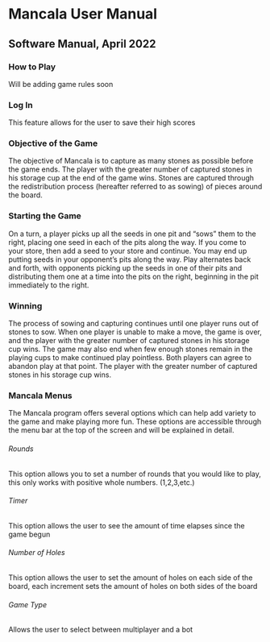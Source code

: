 # Mancala User Manual
## Software Manual, April 2022
### How to Play
Will be adding game rules soon
### Log In
This feature allows for the user to save their high scores
### Objective of the Game
The objective of Mancala is to capture as many stones as possible before the game ends. The player with the greater number of captured stones in his storage cup at the end of the game wins. Stones are captured through the redistribution process (hereafter referred to as sowing) of pieces around the board.
### Starting the Game
On a turn, a player picks up all the seeds in one pit and “sows” them to the right, placing one seed in each of the pits along the way. If you come to your store, then add a seed to your store and continue. You may end up putting seeds in your opponent’s pits along the way. Play alternates back and forth, with opponents picking up the seeds in one of their pits and distributing them one at a time into the pits on the right, beginning in the pit immediately to the right.
### Winning
The process of sowing and capturing continues until one player runs out of stones to sow. When one player is unable to make a move, the game is over, and the player with the greater number of captured stones in his storage cup wins. The game may also end when few enough stones remain in the playing cups to make continued play pointless. Both players can agree to abandon play at that point. The player with the greater number of captured stones in his storage cup wins. 
### Mancala Menus
The Mancala program offers several options which can help add variety to the game and make playing more fun. These options are accessible through the menu bar at the top of the screen and will be explained in detail.
###### Rounds
This option allows you to set a number of rounds that you would like to play, this only works with positive whole numbers. (1,2,3,etc.)
###### Timer
This option allows the user to see the amount of time elapses since the game begun
###### Number of Holes
This option allows the user to set the amount of holes on each side of the board, each increment sets the amount of holes on both sides of the board
###### Game Type
Allows the user to select between multiplayer and a bot
